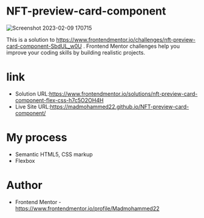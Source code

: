 # NFT-preview-card-component
![Screenshot 2023-02-09 170715](https://user-images.githubusercontent.com/121677014/217868954-5003f3ff-f7f3-4a1f-b526-69a977f1275d.png)

This is a solution to https://www.frontendmentor.io/challenges/nft-preview-card-component-SbdUL_w0U . Frontend Mentor challenges help you improve your coding skills by building realistic projects.

# link
- Solution URL:https://www.frontendmentor.io/solutions/nft-preview-card-component-flex-css-h7c5O2OH4H
- Live Site URL:https://madmohammed22.github.io/NFT-preview-card-component/

# My process
- Semantic HTML5, CSS markup
- Flexbox

# Author
- Frontend Mentor -https://www.frontendmentor.io/profile/Madmohammed22
